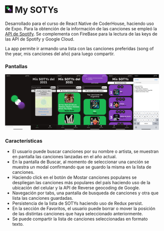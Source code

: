 # <img src="assets/icon.png" width="25"> My SOTYs

Desarrollado para el curso de React Native de CoderHouse, haciendo uso de Expo. Para la obtención de la información de las canciones se empleó la [API de Spotify](https://developer.spotify.com/documentation/web-api/).
Se complementa con FireBase para la lectura de las keys de las API de Spotify y Google Cloud.

La app permite ir armando una lista con las canciones preferidas (song of the year, mis canciones del año) para luego compartir.

### Pantallas

![](example/final.png)

### Características
- El usuario puede buscar canciones por su nombre o artista, se muestran en pantalla las canciones lanzadas en el año actual.
- En la pantalla de Buscar, al momento de seleccionar una canción se muestra un modal confirmando que se guardo la misma en la lista de canciones.
- Haciendo click en el botón de Mostar canciones populares se despliegan las canciones más populares del país haciendo uso de la ubicación del celular y la API de Reverse geocoding de Google.
- Navegación por tabs, una pantalla de busqueda de canciones y otra que lista las canciones guardadas.
- Persistencia de la lista de SOTYs haciendo uso de Redux persist.
- En la sección de Favoritos, el usuario puede borrar o mover la posición de las distintas canciones que haya seleccionado anteriormente.
- Se puede compartir la lista de canciones seleccionadas en formato texto.
